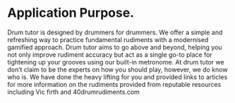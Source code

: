 # Application Purpose.
Drum tutor is designed by drummers for drummers. 
We offer a simple and refreshing way to practice fundamental rudiments with a modernised gamified approach. 
Drum tutor aims to go above and beyond, 
helping you not only improve rudiment accuracy but act as a single go-to place for tightening up your grooves using our built-in metronome. 
At drum tutor we don’t claim to be the experts on how you should play, however, we do know who is. 
We have done the heavy lifting for you and provided links to articles for more information on the rudiments provided from reputable resources including Vic firth and 40drumrudiments.com
